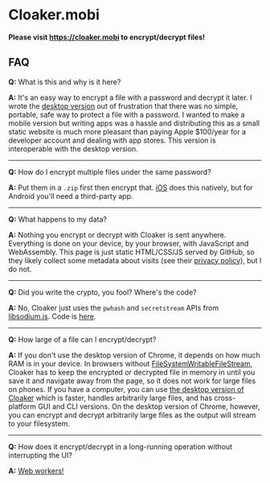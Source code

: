 # Cloaker.mobi

**Please visit https://cloaker.mobi to encrypt/decrypt files!**

## FAQ

**Q:** What is this and why is it here?

**A:** It's an easy way to encrypt a file with a password and decrypt it later. I wrote the <a href='https://cloaker.spiegl.dev/'>desktop version</a> out of frustration that there was no simple, portable, safe way to protect a file with a password. I wanted to make a mobile version but writing apps was a hassle and distributing this as a small static website is much more pleasant than paying Apple $100/year for a developer account and dealing with app stores. This version is interoperable with the desktop version.

--------------------

**Q:** How do I encrypt multiple files under the same password?

**A:** Put them in a `.zip` first then encrypt that. <a href='https://support.apple.com/en-us/HT211132'>iOS</a> does this natively, but for Android you'll need a third-party app.

--------------------

**Q:** What happens to my data?

**A:** Nothing you encrypt or decrypt with Cloaker is sent anywhere. Everything is done on your device, by your browser, with JavaScript and WebAssembly. This page is just static HTML/CSS/JS served by GitHub, so they likely collect some metadata about visits (see their <a href='https://docs.github.com/en/github/site-policy/github-privacy-statement'>privacy policy</a>), but I do not.

--------------------

**Q:** Did you write the crypto, you fool? Where's the code?

**A:** No, Cloaker just uses the `pwhash` and `secretstream` APIs from <a href='https://github.com/jedisct1/libsodium.js/'>libsodium.js</a>. Code is <a href='https://github.com/spieglt/Cloaker.js'>here</a>.

--------------------

**Q:** How large of a file can I encrypt/decrypt?

**A:** If you don't use the desktop version of Chrome, it depends on how much RAM is in your device. In browsers without <a href='https://developer.mozilla.org/en-US/docs/Web/API/FileSystemWritableFileStream#browser_compatibility'>FileSystemWritableFileStream</a>, Cloaker has to keep the encrypted or decrypted file in memory in until you save it and navigate away from the page, so it does not work for large files on phones. If you have a computer, you can use <a href='https://cloaker.spiegl.dev/'>the desktop version of Cloaker</a> which is faster, handles arbitrarily large files, and has cross-platform GUI and CLI versions. On the desktop version of Chrome, however, you can encrypt and decrypt arbitrarily large files as the output will stream to your filesystem.

--------------------
**Q:** How does it encrypt/decrypt in a long-running operation without interrupting the UI?

**A:** <a href='https://developer.mozilla.org/en-US/docs/Web/API/Web_Workers_API'>Web workers!</a>
